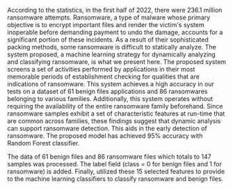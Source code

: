 According to the statistics, in the first half of 2022, there were 236.1 million ransomware attempts. Ransomware, a type of malware whose primary objective is to encrypt important files and render the victim's system inoperable before demanding payment to undo the damage, accounts for a significant portion of these incidents. As a result of their sophisticated packing methods, some ransomware is difficult to statically analyze. The system proposed, a machine learning strategy for dynamically analyzing and classifying ransomware, is what we present here. The proposed system screens a set of activities performed by applications in their most memorable periods of establishment checking for qualities that are indications of ransomware. This system achieves a high accuracy in our tests on a dataset of 61 benign files applications and 86 ransomwares belonging to various families. Additionally, this system operates without requiring the availability of the entire ransomware family beforehand. Since ransomware samples exhibit a set of characteristic features at run-time that are common across families, these findings suggest that dynamic analysis can support ransomware detection. This aids in the early detection of ransomware. The proposed model has achieved 95% accuracy with Random Forest classifier.

The data of 61 benign files and 86 ransomware files which totals to 147 samples was processed. The label field (class = 0 for benign files and 1 for ransomware) is added. Finally, utilized these 15 selected features to provide to the machine learning classifiers to classify  ransomware and benign files.
